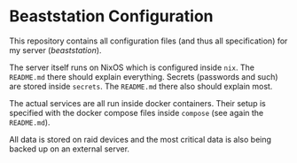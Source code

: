 # Beaststation Configuration

This repository contains all configuration files (and thus all specification) for my server (*beaststation*).

The server itself runs on NixOS which is configured inside `nix`. The `README.md` there should explain everything. Secrets (passwords and such) are stored inside `secrets`. The `README.md` there also should explain most.

The actual services are all run inside docker containers. Their setup is specified with the docker compose files inside `compose` (see again the `README.md`).

All data is stored on raid devices and the most critical data is also being backed up on an external server.
